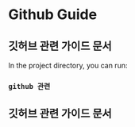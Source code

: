 # Github Guide

## 깃허브 관련 가이드 문서

In the project directory, you can run:

###  `github 관련`

## 깃허브 관련 가이드 문서
